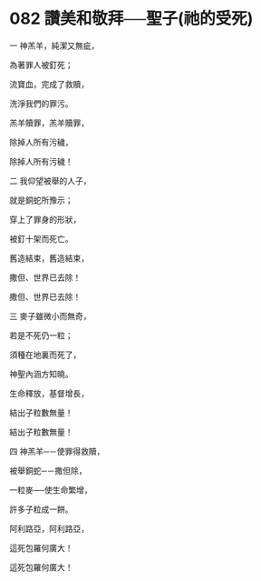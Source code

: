 # 082 讚美和敬拜──聖子(祂的受死)

一 神羔羊，純潔又無疵，

為著罪人被釘死；

流寶血，完成了救贖，

洗淨我們的罪污。

羔羊贖罪，羔羊贖罪，

除掉人所有污穢，

除掉人所有污穢！

二 我仰望被舉的人子，

就是銅蛇所豫示；

穿上了罪身的形狀，

被釘十架而死亡。

舊造結束，舊造結束，

撒但、世界已去除！

撒但、世界已去除！

三 麥子雖微小而無奇，

若是不死仍一粒；

須種在地裏而死了，

神聖內涵方知曉。

生命釋放，基督增長，

結出子粒數無量！

結出子粒數無量！

四 神羔羊─－使罪得救贖，

被舉銅蛇─－撒但除，

一粒麥──使生命繁增，

許多子粒成一餅。

阿利路亞，阿利路亞，

這死包羅何廣大！

這死包羅何廣大！

